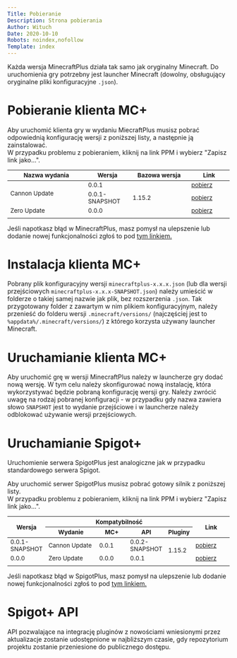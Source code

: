 ```yaml
---
Title: Pobieranie
Description: Strona pobierania
Author: Wituch
Date: 2020-10-10
Robots: noindex,nofollow
Template: index
---
```


<style>
table {
	table-layout: fixed;
	width: 100%;
	font-size: 10pt;
}
th, td {
	vertical-align: middle;
}
</style>

Każda wersja MinecraftPlus działa tak samo jak oryginalny Minecraft. Do uruchomienia gry potrzebny jest launcher Minecraft (dowolny, obsługujący oryginalne pliki konfiguracyjne `.json`).

# Pobieranie klienta MC+

Aby uruchomić klienta gry w wydaniu MiecraftPlus musisz pobrać odpowiednią konfigurację wersji z poniższej listy, a następnie ją zainstalować.  
W przypadku problemu z pobieraniem, kliknij na link PPM i wybierz "Zapisz link jako...".

<table>
	<colgroup><col style="width: 35%"><col style="width: auto"><col style="width: 100pt"><col style="width: 70pt"></colgroup>
	<thead><tr><th>Nazwa wydania</th><th>Wersja</th><th>Bazowa wersja</th><th>Link</th></tr></thead>
	<tbody>
	  <tr>
		<td rowspan="2">Cannon Update</td>
		<td>0.0.1</td><td rowspan="3">1.15.2</td>
		<td><a download href="%assets_url%/downloads/minecraft/minecraftplus-0.0.1.json">pobierz</a></td>
	  </tr>
	  <tr>
		<td>0.0.1-SNAPSHOT</td>
		<td><a download href="%assets_url%/downloads/minecraft/minecraftplus-0.0.1-SNAPSHOT.json">pobierz</a></td>
	  </tr>
	  <tr>
		<td>Zero Update</td>
		<td>0.0.0</td>
		<td><a download href="%assets_url%/downloads/minecraft/minecraftplus-0.0.0.json">pobierz</a></td>
	  </tr>
	  <tr><td colspan="4"></td></tr>
	</tbody>
</table>

Jeśli napotkasz błąd w MinecraftPlus, masz pomysł na ulepszenie lub dodanie nowej funkcjonalności zgłoś to pod <a href="https://bitbucket.org/minecraftplus/minecraftplus/issues" target="_blank">tym linkiem.</a>

# Instalacja klienta MC+

Pobrany plik konfiguracyjny wersji `minecraftplus-x.x.x.json` (lub dla wersji przejściowych `minecraftplus-x.x.x-SNAPSHOT.json`) należy umieścić w folderze o takiej samej nazwie jak plik, bez rozszerzenia `.json`.
Tak przygotowany folder z zawartym w nim plikiem konfiguracyjnym, należy przenieść do folderu wersji `.minecraft/versions/` (najczęściej jest to `%appdata%/.minecraft/versions/`) z którego korzysta używany launcher Minecraft.

# Uruchamianie klienta MC+

Aby uruchomić grę w wersji MinecraftPlus należy w launcherze gry dodać nową wersję. W tym celu należy skonfigurować nową instalację, która wykorzystywać będzie pobraną konfigurację wersji gry.
Należy zwrócić uwagę na rodzaj pobranej konfiguracji - w przypadku gdy nazwa zawiera słowo `SNAPSHOT` jest to wydanie przejściowe i w launcherze należy odblokować używanie wersji przejściowych.

# Uruchamianie Spigot+

Uruchomienie serwera SpigotPlus jest analogiczne jak w przypadku standardowego serwera Spigot.

Aby uruchomić serwer SpigotPlus musisz pobrać gotowy silnik z poniższej listy.  
W przypadku problemu z pobieraniem, kliknij na link PPM i wybierz "Zapisz link jako...".

<table>
	<colgroup><col style="width: auto"><col style="width: 100pt"><col style="width: 60pt"><col style="width: auto"><col style="width: auto"><col style="width: 70pt"></colgroup>
	<thead>
		<tr><th rowspan="2">Wersja</th>	<th colspan="4">Kompatybilność</th>	<th rowspan="2">Link</th></tr>
		<tr><th>Wydanie</th><th>MC+</th><th>API</th><th>Pluginy</th></tr>
	</thead>
	<tbody>
	  <tr>
		<td>0.0.1-SNAPSHOT</td>
		<td>Cannon Update</td>	<td>0.0.1</td>	<td>0.0.2-SNAPSHOT</td><td rowspan="2" colspan="1">1.15.2</td>
		<td><a download href="%assets_url%/downloads/spigotplus/spigotplus-0.0.1-SNAPSHOT.jar">pobierz</a></td>
	  </tr>
	  <tr>
		<td>0.0.0</td>
		<td>Zero Update</td><td>0.0.0</td><td>0.0.1</td>
		<td><a download href="%assets_url%/downloads/spigotplus/spigotplus-0.0.0.jar">pobierz</a></td>
	  </tr>
	  <tr><td colspan="6"></td></tr>
	</tbody>
</table>

Jeśli napotkasz błąd w SpigotPlus, masz pomysł na ulepszenie lub dodanie nowej funkcjonalności zgłoś to pod <a href="https://bitbucket.org/minecraftplus/spigotplus/issues" target="_blank">tym linkiem.</a>

# Spigot+ API

API pozwalające na integrację pluginów z nowościami wniesionymi przez aktualizacje zostanie udostępnione w najbliższym czasie, gdy repozytorium projektu zostanie przeniesione do publicznego dostępu.
